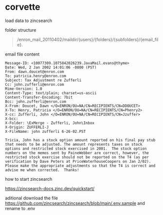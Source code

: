 # corvette
load data to zincsearch

folder structure

>/enron_mail_20110402/maildir/{users}/{folders}/{subfolders}/{email_file}.

email file content
```
Message-ID: <10077309.1075842026239.JavaMail.evans@thyme>
Date: Wed, 2 Jan 2002 14:01:06 -0800 (PST)
From: dawn.doucet@enron.com
To: patricia.henry@enron.com
Subject: Tax Adjustment re Zufferli
Cc: john.zufferli@enron.com
Mime-Version: 1.0
Content-Type: text/plain; charset=us-ascii
Content-Transfer-Encoding: 7bit
Bcc: john.zufferli@enron.com
X-From: Doucet, Dawn </O=ENRON/OU=NA/CN=RECIPIENTS/CN=DDOUCET>
X-To: Henry, Patricia </O=ENRON/OU=NA/CN=RECIPIENTS/CN=Phenry2>
X-cc: Zufferli, John </O=ENRON/OU=NA/CN=RECIPIENTS/CN=Jzuffer>
X-bcc:
X-Folder: \ExMerge - Zufferli, John\Inbox
X-Origin: ZUFFERLI-J
X-FileName: john zufferli 6-26-02.PST

Tricia, John has a stock option amount reported on his final pay stub that needs to be adjusted. The amount represents taxes on stock options and restricted stock exercised in 2001.  The stock option numbers on the memos sent by PaineWebber are correct, however, the restricted stock exercise should not be reported on the T4 (as per verification by Dave Peters at PriceWaterhouseCoopers on Jan 2/02).  Please make the appropriate adjustments so that the T4 is correct and advise me when corrected.  Thanks!

```

how to start zincsearch

https://zincsearch-docs.zinc.dev/quickstart/

aditional download the file https://github.com/zincsearch/zincsearch/blob/main/.env.sample and rename to .env

